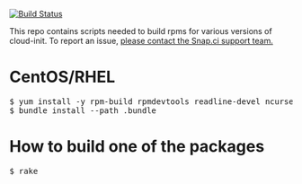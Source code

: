 [![Build Status](https://snap-ci.com/snap-ci/cloud-init-build/branch/master/build_image)](https://snap-ci.com/snap-ci/cloud-init-build/branch/master)

This repo contains scripts needed to build rpms for various versions of cloud-init. To report an issue, [please contact the Snap.ci support team.](https://snap-ci.com/contact-us)

# CentOS/RHEL

<pre>
$ yum install -y rpm-build rpmdevtools readline-devel ncurses-devel gdbm-devel tcl-devel openssl-devel db4-devel byacc
$ bundle install --path .bundle
</pre>

# How to build one of the packages

<pre>
$ rake
</pre>
